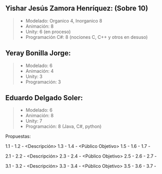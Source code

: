 ## **Yishar Jesús Zamora Henríquez**:  (Sobre 10)
>* Modelado: Organico 4, Inorganico 8
>* Animación: 8
>* Unity: 6 (en proceso)
>* Programación C#: 8 (nociones C, C++ y otros en desuso)

## **Yeray Bonilla Jorge**:
>* Modelado: 6
>* Animación: 4
>* Unity: 3
>* Programación: 3

## **Eduardo Delgado Soler**:
>* Modelado: 6
>* Animación: 8
>* Unity: 7
>* Programación: 8 (Java, C#, python)



Propuestas:

1.1 - <Nombre>
1.2 - <Descripción>
1.3 - <Objetivos>
1.4 - <Público Objetivo>
1.5 - <Competencia>
1.6 - <Recursos>
1.7 - <Tiempos>

2.1 - <Nombre>
2.2 - <Descripción>
2.3 - <Objetivos>
2.4 - <Público Objetivo>
2.5 - <Competencia>
2.6 - <Recursos>
2.7 - <Tiempos>

3.1 - <Nombre>
3.2 - <Descripción>
3.3 - <Objetivos>
3.4 - <Público Objetivo>
3.5 - <Competencia>
3.6 - <Recursos>
3.7 - <Tiempos>

